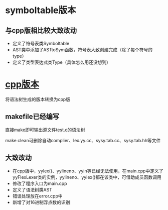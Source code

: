 # symboltable版本
## 与cpp版相比较大致改动
+ 定义了符号表类Symboltable
+ AST类中添加了ASTtoSym函数，符号表大致创建完成（除了每个符号的type）
+ 定义了类型表达式类Type（具体怎么用还没想到）



# [cpp版本](https://github.com/Xsaopig/ZhuRong-Compiler/tree/cpp-version)
将语法树生成的版本转换为cpp版

## makefile已经编写
直接make即可输出源文件test.c的语法树

make clean可删除自动complier、lex.yy.cc、sysy.tab.cc、sysy.tab.hh等文件

## 大致改动
+ 在cpp版中，yylex()、yylineno、yyin等已经无法使用，在main.cpp中定义了yyFlexLexer类的实例，yylineno、yylex()都在该类中，可借助成员函数调用
+ 修改了程序入口为main.cpp
+ 定义了语法树类AST
+ 错误处理放在error.cpp中
+ 新增了对16进制浮点数的识别



